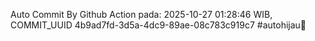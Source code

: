 Auto Commit By Github Action pada: 2025-10-27 01:28:46 WIB, COMMIT_UUID 4b9ad7fd-3d5a-4dc9-89ae-08c783c919c7 #autohijau🗿
